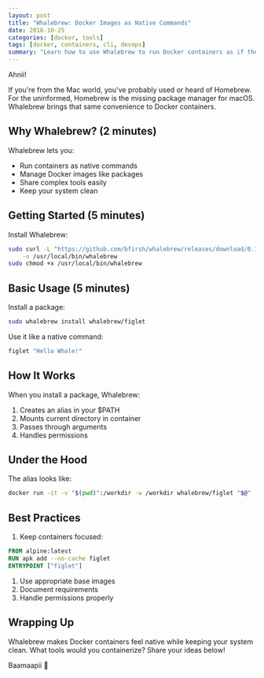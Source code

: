 ```yaml
---
layout: post
title: "Whalebrew: Docker Images as Native Commands"
date: 2018-10-25
categories: [docker, tools]
tags: [docker, containers, cli, devops]
summary: "Learn how to use Whalebrew to run Docker containers as if they were native commands, simplifying your development workflow."
---
```


Ahnii!

If you're from the Mac world, you've probably used or heard of Homebrew. For the uninformed, Homebrew is the missing package manager for macOS. Whalebrew brings that same convenience to Docker containers.

## Why Whalebrew? (2 minutes)

Whalebrew lets you:

- Run containers as native commands
- Manage Docker images like packages
- Share complex tools easily
- Keep your system clean

## Getting Started (5 minutes)

Install Whalebrew:

```bash
sudo curl -L "https://github.com/bfirsh/whalebrew/releases/download/0.1.0/whalebrew-$(uname -s)-$(uname -m)" \
    -o /usr/local/bin/whalebrew
sudo chmod +x /usr/local/bin/whalebrew
```

## Basic Usage (5 minutes)

Install a package:

```bash
sudo whalebrew install whalebrew/figlet
```

Use it like a native command:

```bash
figlet "Hello Whale!"
```

## How It Works

When you install a package, Whalebrew:

1. Creates an alias in your $PATH
2. Mounts current directory in container
3. Passes through arguments
4. Handles permissions

## Under the Hood

The alias looks like:

```bash
docker run -it -v "$(pwd)":/workdir -w /workdir whalebrew/figlet "$@"
```

## Best Practices

1. Keep containers focused:

```dockerfile
FROM alpine:latest
RUN apk add --no-cache figlet
ENTRYPOINT ["figlet"]
```

1. Use appropriate base images
2. Document requirements
3. Handle permissions properly

## Wrapping Up

Whalebrew makes Docker containers feel native while keeping your system clean. What tools would you containerize? Share your ideas below!

Baamaapii 👋
